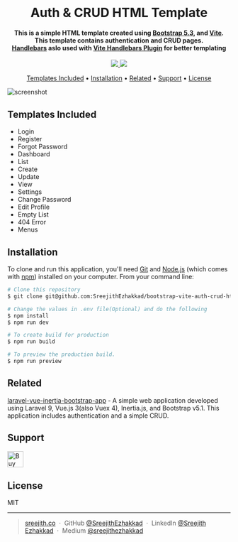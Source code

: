 
<h1 align="center">
  <br>
  <br>
  Auth & CRUD HTML Template
  <br>
</h1>

<h4 align="center">This is a simple HTML template created using <a href="https://getbootstrap.com/docs/5.3" target="_blank">Bootstrap 5.3</a>, and <a href="https://vitejs.dev" target="_blank">Vite</a>. <br>This template contains authentication and CRUD pages. <br><a href="https://handlebarsjs.com/" target="_blank">Handlebars</a> aslo used with <a href="https://github.com/alexlafroscia/vite-plugin-handlebars" target="_blank">Vite Handlebars Plugin</a> for better templating</h4>

<p align="center">
 <a href="https://saythanks.io/to/iamsreejithb">
      <img src="https://img.shields.io/badge/SayThanks.io-%E2%98%BC-1EAEDB.svg">
  </a>
  <a href="https://www.paypal.me/sreejithb">
    <img src="https://img.shields.io/badge/$-donate-ff69b4.svg?maxAge=2592000&amp;style=flat">
  </a>
</p>

<p align="center">
  <a href="#templates-included">Templates Included</a> •
  <a href="#installation">Installation</a> •
  <a href="#related">Related</a> •
  <a href="#support">Support</a> •
  <a href="#license">License</a>
</p>

![screenshot](https://raw.githubusercontent.com/amitmerchant1990/electron-markdownify/master/app/img/markdownify.gif)

## Templates Included

* Login
* Register
* Forgot Password  
* Dashboard
* List
* Create
* Update
* View
* Settings
* Change Password
* Edit Profile
* Empty List
* 404 Error
* Menus

## Installation

To clone and run this application, you'll need [Git](https://git-scm.com) and [Node.js](https://nodejs.org/en/download/) (which comes with [npm](http://npmjs.com)) installed on your computer. From your command line:

```bash
# Clone this repository
$ git clone git@github.com:SreejithEzhakkad/bootstrap-vite-auth-crud-html-template.git

# Change the values in .env file(Optional) and do the following
$ npm install
$ npm run dev

# To create build for production
$ npm run build

# To preview the production build.
$ npm run preview
```

## Related

[laravel-vue-inertia-bootstrap-app](https://github.com/SreejithEzhakkad/laravel-vue-inertia-bootstrap-app) - A simple web application developed using Laravel 9, Vue.js 3(also Vuex 4), Inertia.js, and Bootstrap v5.1. This application includes authentication and a simple CRUD.

## Support

<a href='https://ko-fi.com/Y8Y7BHHA' target='_blank'><img height='36' style='border:0px;height:36px;' src='https://storage.ko-fi.com/cdn/kofi2.png?v=3' border='0' alt='Buy Me a Coffee at ko-fi.com' /></a>

## License

MIT

---

> [sreejith.co](https://sreejith.co) &nbsp;&middot;&nbsp;
> GitHub [@SreejithEzhakkad](https://github.com/SreejithEzhakkad) &nbsp;&middot;&nbsp;
> LinkedIn [@Sreejith Ezhakkad](https://www.linkedin.com/in/sreejith-ezhakkad) &nbsp;&middot;&nbsp;
> Medium [@sreejithezhakkad](https://medium.com/@sreejithezhakkad)


